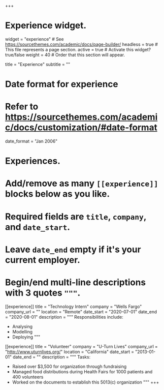+++
# Experience widget.
widget = "experience"  # See https://sourcethemes.com/academic/docs/page-builder/
headless = true  # This file represents a page section.
active = true  # Activate this widget? true/false
weight = 40  # Order that this section will appear.

title = "Experience"
subtitle = ""

# Date format for experience
#   Refer to https://sourcethemes.com/academic/docs/customization/#date-format
date_format = "Jan 2006"

# Experiences.
#   Add/remove as many `[[experience]]` blocks below as you like.
#   Required fields are `title`, `company`, and `date_start`.
#   Leave `date_end` empty if it's your current employer.
#   Begin/end multi-line descriptions with 3 quotes `"""`.
[[experience]]
  title = "Technology Intern"
  company = "Wells Fargo"
  company_url = ""
  location = "Remote"
  date_start = "2020-07-01"
  date_end = "2020-08-01"
  description = """
  Responsibilities include:
  
  * Analysing
  * Modelling
  * Deploying
  """

[[experience]]
  title = "Volunteer"
  company = "U-Turn Lives"
  company_url = "http://www.uturnlives.org/"
  location = "California"
  date_start = "2013-01-01"
  date_end = ""
  description = """
  Tasks:
  
  * Raised over $3,500 for organization through fundraising
  * Managed food distributions during Health Fairs for 1000 patients and 400 volunteers 
  * Worked on the documents to establish this 5013(c) organization
  """
+++

